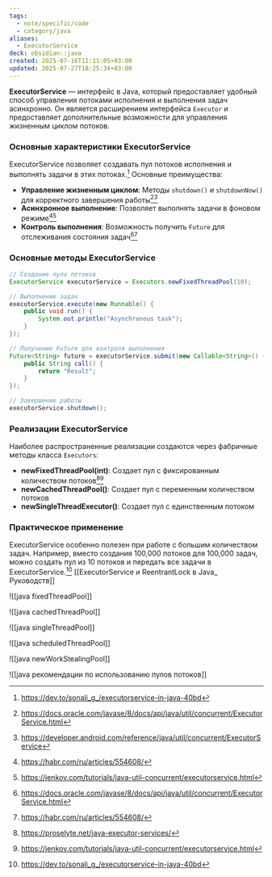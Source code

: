 ```yaml
---
tags:
  - note/specific/code
  - category/java
aliases:
  - ExecutorService
deck: obsidian::java
created: 2025-07-16T11:11:05+03:00
updated: 2025-07-27T18:25:34+03:00
---
```


**ExecutorService**
—
интерфейс в Java, который предоставляет удобный способ управления потоками исполнения и выполнения задач асинхронно. Он является расширением интерфейса `Executor` и предоставляет дополнительные возможности для управления жизненным циклом потоков.

### Основные характеристики ExecutorService

ExecutorService позволяет создавать пул потоков исполнения и выполнять задачи в этих потоках.[^1] Основные преимущества:

- **Управление жизненным циклом**: Методы `shutdown()` и `shutdownNow()` для корректного завершения работы[^2][^3]
- **Асинхронное выполнение**: Позволяет выполнять задачи в фоновом режиме[^4][^5]
- **Контроль выполнения**: Возможность получить `Future` для отслеживания состояния задач[^2][^4]

### Основные методы ExecutorService

```java
// Создание пула потоков
ExecutorService executorService = Executors.newFixedThreadPool(10);

// Выполнение задач
executorService.execute(new Runnable() {
    public void run() {
        System.out.println("Asynchronous task");
    }
});

// Получение Future для контроля выполнения
Future<String> future = executorService.submit(new Callable<String>() {
    public String call() {
        return "Result";
    }
});

// Завершение работы
executorService.shutdown();
```

### Реализации ExecutorService

Наиболее распространенные реализации создаются через фабричные методы класса `Executors`:

- **newFixedThreadPool(int)**: Создает пул с фиксированным количеством потоков[^6][^5]
- **newCachedThreadPool()**: Создает пул с переменным количеством потоков
- **newSingleThreadExecutor()**: Создает пул с единственным потоком

### Практическое применение

ExecutorService особенно полезен при работе с большим количеством задач. Например, вместо создания 100,000 потоков для 100,000 задач, можно создать пул из 10 потоков и передать все задачи в ExecutorService.[^1]
[[ExecutorService и ReentrantLock в Java_ Руководств]]

![[java fixedThreadPool]]

![[java cachedThreadPool]]

![[java singleThreadPool]]

![[java scheduledThreadPool]]

![[java newWorkStealingPool]]

![[java рекомендации по использованию пулов потоков]]

[^1]: https://dev.to/sonali_g_/executorservice-in-java-40bd
[^2]: https://docs.oracle.com/javase/8/docs/api/java/util/concurrent/ExecutorService.html
[^3]: https://developer.android.com/reference/java/util/concurrent/ExecutorService
[^4]: https://habr.com/ru/articles/554608/
[^5]: https://jenkov.com/tutorials/java-util-concurrent/executorservice.html
[^6]: https://proselyte.net/java-executor-services/
